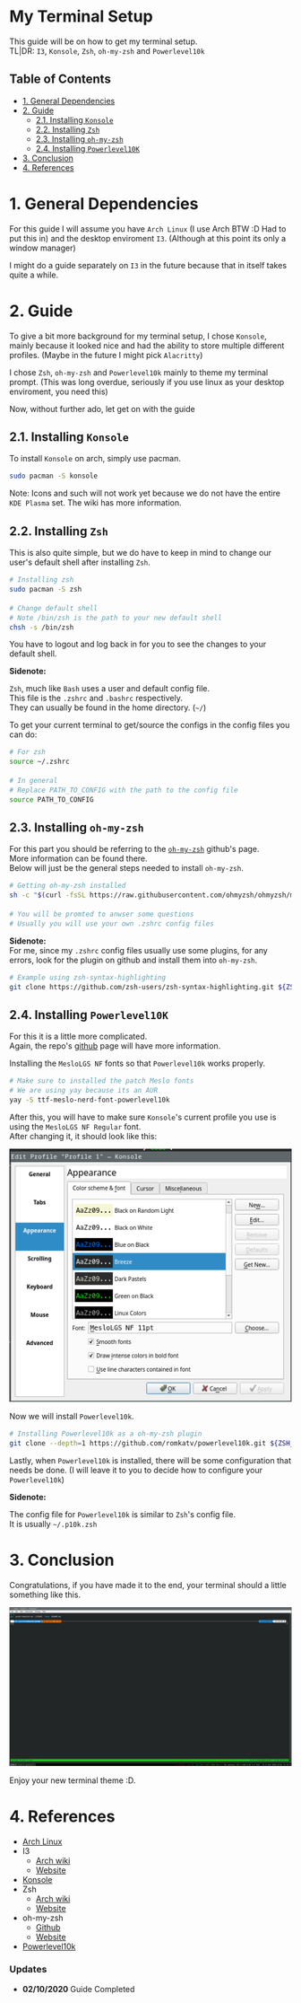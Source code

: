 # My Terminal Setup

This guide will be on how to get my terminal setup.  
TL|DR: `I3`, `Konsole`, `Zsh`, `oh-my-zsh` and `Powerlevel10k`
 
## Table of Contents
- [1. General Dependencies](#1-general-dependencies)
- [2. Guide](#2-guide)
  - [2.1. Installing `Konsole`](#21-installing-konsole)
  - [2.2. Installing `Zsh`](#22-installing-zsh)
  - [2.3. Installing `oh-my-zsh`](#23-installing-oh-my-zsh)
  - [2.4. Installing `Powerlevel10K`](#24-installing-powerlevel10k)
- [3. Conclusion](#3-conclusion)
- [4. References](#4-references)

# 1. General Dependencies

For this guide I will assume you have `Arch Linux` (I use Arch BTW :D Had to put this in) and the desktop enviroment `I3`. (Although at this point its only a window manager)  

I might do a guide separately on `I3` in the future because that in itself takes quite a while.  

# 2. Guide

To give a bit more background for my terminal setup, I chose `Konsole`, mainly because it looked nice and had the ability to store multiple different profiles. (Maybe in the future I might pick `Alacritty`)  

I chose `Zsh`, `oh-my-zsh` and `Powerlevel10k` mainly to theme my terminal prompt. (This was long overdue, seriously if you use linux as your desktop enviroment, you need this)  

Now, without further ado, let get on with the guide

## 2.1. Installing `Konsole`  

To install `Konsole` on arch, simply use pacman.  

```bash
sudo pacman -S konsole
```

Note: Icons and such will not work yet because we do not have the entire `KDE Plasma` set. The wiki has more information.

## 2.2. Installing `Zsh`

This is also quite simple, but we do have to keep in mind to change our user's default shell after installing `Zsh`.

```bash
# Installing zsh
sudo pacman -S zsh

# Change default shell
# Note /bin/zsh is the path to your new default shell
chsh -s /bin/zsh
```

You have to logout and log back in for you to see the changes to your default shell.  

**Sidenote:**

`Zsh`, much like `Bash` uses a user and default config file.  
This file is the `.zshrc` and `.bashrc` respectively.  
They can usually be found in the home directory. (`~/`)

To get your current terminal to get/source the configs in the config files you can do:  
```bash
# For zsh
source ~/.zshrc

# In general
# Replace PATH_TO_CONFIG with the path to the config file
source PATH_TO_CONFIG
```

## 2.3. Installing `oh-my-zsh`  

For this part you should be referring to the [`oh-my-zsh`](https://github.com/ohmyzsh/ohmyzsh) github's page.  
More information can be found there.  
Below will just be the general steps needed to install `oh-my-zsh`.  

```bash
# Getting oh-my-zsh installed
sh -c "$(curl -fsSL https://raw.githubusercontent.com/ohmyzsh/ohmyzsh/master/tools/install.sh)"

# You will be promted to anwser some questions
# Usually you will use your own .zshrc config files
```

**Sidenote:**  
For me, since my `.zshrc` config files usually use some plugins, for any errors, look for the plugin on github and install them into `oh-my-zsh`.  

```bash
# Example using zsh-syntax-highlighting
git clone https://github.com/zsh-users/zsh-syntax-highlighting.git ${ZSH_CUSTOM:-~/.oh-my-zsh/custom}/plugins/zsh-syntax-highlighting
```

## 2.4. Installing `Powerlevel10K`

For this it is a little more complicated.  
Again, the repo's [github](https://github.com/romkatv/powerlevel10k) page will have more information.  

Installing the `MesloLGS NF` fonts so that `Powerlevel10k` works properly.

```bash
# Make sure to installed the patch Meslo fonts
# We are using yay because its an AUR
yay -S ttf-meslo-nerd-font-powerlevel10k
```

After this, you will have to make sure `Konsole`'s current profile you use is using the `MesloLGS NF Regular` font.  
After changing it, it should look like this:  

![Konsole with Meslo font](assets/konsole_meslo_font.png)  

Now we will install `Powerlevel10k`.  

```bash
# Installing Powerlevel10k as a oh-my-zsh plugin
git clone --depth=1 https://github.com/romkatv/powerlevel10k.git ${ZSH_CUSTOM:-$HOME/.oh-my-zsh/custom}/themes/powerlevel10k
```

Lastly, when `Powerlevel10k` is installed, there will be some configuration that needs be done. (I will leave it to you to decide how to configure your `Powerlevel10k`)

**Sidenote:**

The config file for `Powerlevel10k` is similar to `Zsh`'s config file.  
It is usually `~/.p10k.zsh`

# 3. Conclusion

Congratulations, if you have made it to the end, your terminal should a little something like this.  

![Final Terminal](assets/final_terminal.png)

Enjoy your new terminal theme :D.

# 4. References

- [Arch Linux](https://wiki.archlinux.org/)
- I3
  - [Arch wiki](https://wiki.archlinux.org/index.php/i3)
  - [Website](https://i3wm.org/)
- [Konsole](https://konsole.kde.org/)
- Zsh
  - [Arch wiki](https://wiki.archlinux.org/index.php/zsh)
  - [Website](https://www.zsh.org/)
- oh-my-zsh
  - [Github](https://github.com/ohmyzsh/ohmyzsh)
  - [Website](https://ohmyz.sh/)
- [Powerlevel10k](https://github.com/romkatv/powerlevel10k)

### Updates
- **02/10/2020** Guide Completed

